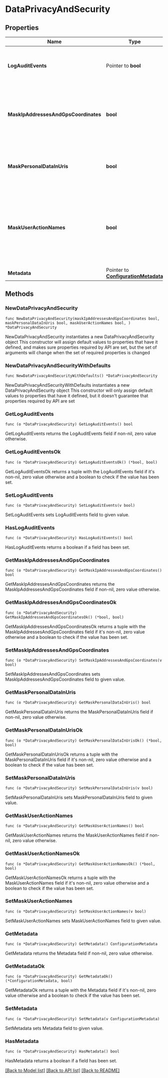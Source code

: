 # DataPrivacyAndSecurity

## Properties

Name | Type | Description | Notes
------------ | ------------- | ------------- | -------------
**LogAuditEvents** | Pointer to **bool** | The audit logging is enabled (&#x60;true&#x60;) or disabled (&#x60;false&#x60;). | [optional] 
**MaskIpAddressesAndGpsCoordinates** | **bool** | Masking of IP addresses and GPS coordinates is enabled (&#x60;true&#x60;) or disabled (&#x60;false&#x60;). | 
**MaskPersonalDataInUris** | **bool** | Masking of personal data in URIs is enabled (&#x60;true&#x60;) or disabled (&#x60;false&#x60;). | 
**MaskUserActionNames** | **bool** | Masking of user action names is enabled (&#x60;true&#x60;) or disabled (&#x60;false&#x60;).   This masking is available only for web applications. | 
**Metadata** | Pointer to [**ConfigurationMetadata**](ConfigurationMetadata.md) |  | [optional] 

## Methods

### NewDataPrivacyAndSecurity

`func NewDataPrivacyAndSecurity(maskIpAddressesAndGpsCoordinates bool, maskPersonalDataInUris bool, maskUserActionNames bool, ) *DataPrivacyAndSecurity`

NewDataPrivacyAndSecurity instantiates a new DataPrivacyAndSecurity object
This constructor will assign default values to properties that have it defined,
and makes sure properties required by API are set, but the set of arguments
will change when the set of required properties is changed

### NewDataPrivacyAndSecurityWithDefaults

`func NewDataPrivacyAndSecurityWithDefaults() *DataPrivacyAndSecurity`

NewDataPrivacyAndSecurityWithDefaults instantiates a new DataPrivacyAndSecurity object
This constructor will only assign default values to properties that have it defined,
but it doesn't guarantee that properties required by API are set

### GetLogAuditEvents

`func (o *DataPrivacyAndSecurity) GetLogAuditEvents() bool`

GetLogAuditEvents returns the LogAuditEvents field if non-nil, zero value otherwise.

### GetLogAuditEventsOk

`func (o *DataPrivacyAndSecurity) GetLogAuditEventsOk() (*bool, bool)`

GetLogAuditEventsOk returns a tuple with the LogAuditEvents field if it's non-nil, zero value otherwise
and a boolean to check if the value has been set.

### SetLogAuditEvents

`func (o *DataPrivacyAndSecurity) SetLogAuditEvents(v bool)`

SetLogAuditEvents sets LogAuditEvents field to given value.

### HasLogAuditEvents

`func (o *DataPrivacyAndSecurity) HasLogAuditEvents() bool`

HasLogAuditEvents returns a boolean if a field has been set.

### GetMaskIpAddressesAndGpsCoordinates

`func (o *DataPrivacyAndSecurity) GetMaskIpAddressesAndGpsCoordinates() bool`

GetMaskIpAddressesAndGpsCoordinates returns the MaskIpAddressesAndGpsCoordinates field if non-nil, zero value otherwise.

### GetMaskIpAddressesAndGpsCoordinatesOk

`func (o *DataPrivacyAndSecurity) GetMaskIpAddressesAndGpsCoordinatesOk() (*bool, bool)`

GetMaskIpAddressesAndGpsCoordinatesOk returns a tuple with the MaskIpAddressesAndGpsCoordinates field if it's non-nil, zero value otherwise
and a boolean to check if the value has been set.

### SetMaskIpAddressesAndGpsCoordinates

`func (o *DataPrivacyAndSecurity) SetMaskIpAddressesAndGpsCoordinates(v bool)`

SetMaskIpAddressesAndGpsCoordinates sets MaskIpAddressesAndGpsCoordinates field to given value.


### GetMaskPersonalDataInUris

`func (o *DataPrivacyAndSecurity) GetMaskPersonalDataInUris() bool`

GetMaskPersonalDataInUris returns the MaskPersonalDataInUris field if non-nil, zero value otherwise.

### GetMaskPersonalDataInUrisOk

`func (o *DataPrivacyAndSecurity) GetMaskPersonalDataInUrisOk() (*bool, bool)`

GetMaskPersonalDataInUrisOk returns a tuple with the MaskPersonalDataInUris field if it's non-nil, zero value otherwise
and a boolean to check if the value has been set.

### SetMaskPersonalDataInUris

`func (o *DataPrivacyAndSecurity) SetMaskPersonalDataInUris(v bool)`

SetMaskPersonalDataInUris sets MaskPersonalDataInUris field to given value.


### GetMaskUserActionNames

`func (o *DataPrivacyAndSecurity) GetMaskUserActionNames() bool`

GetMaskUserActionNames returns the MaskUserActionNames field if non-nil, zero value otherwise.

### GetMaskUserActionNamesOk

`func (o *DataPrivacyAndSecurity) GetMaskUserActionNamesOk() (*bool, bool)`

GetMaskUserActionNamesOk returns a tuple with the MaskUserActionNames field if it's non-nil, zero value otherwise
and a boolean to check if the value has been set.

### SetMaskUserActionNames

`func (o *DataPrivacyAndSecurity) SetMaskUserActionNames(v bool)`

SetMaskUserActionNames sets MaskUserActionNames field to given value.


### GetMetadata

`func (o *DataPrivacyAndSecurity) GetMetadata() ConfigurationMetadata`

GetMetadata returns the Metadata field if non-nil, zero value otherwise.

### GetMetadataOk

`func (o *DataPrivacyAndSecurity) GetMetadataOk() (*ConfigurationMetadata, bool)`

GetMetadataOk returns a tuple with the Metadata field if it's non-nil, zero value otherwise
and a boolean to check if the value has been set.

### SetMetadata

`func (o *DataPrivacyAndSecurity) SetMetadata(v ConfigurationMetadata)`

SetMetadata sets Metadata field to given value.

### HasMetadata

`func (o *DataPrivacyAndSecurity) HasMetadata() bool`

HasMetadata returns a boolean if a field has been set.


[[Back to Model list]](../README.md#documentation-for-models) [[Back to API list]](../README.md#documentation-for-api-endpoints) [[Back to README]](../README.md)


